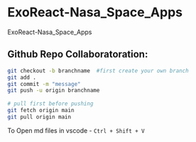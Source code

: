 # ExoReact-Nasa_Space_Apps
ExoReact-Nasa_Space_Apps

## Github Repo Collaboratoration:


```bash
git checkout -b branchname  #first create your own branch
git add .
git commit -m "message"
git push -u origin branchname   
    
# pull first before pushing
git fetch origin main
git pull origin main
```
To Open md files in vscode - `Ctrl + Shift + V`


